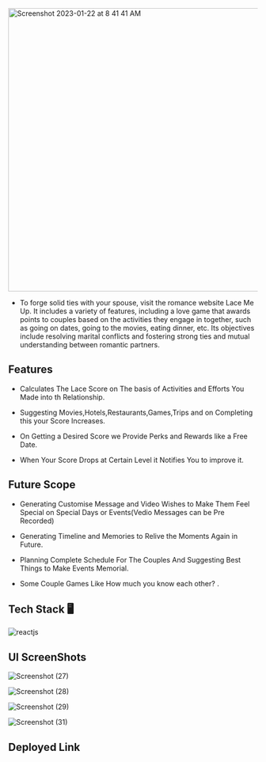 <img width="573" alt="Screenshot 2023-01-22 at 8 41 41 AM" src="https://user-images.githubusercontent.com/97653340/213898893-8130be96-2a37-4377-aed0-76f5dd6d0e62.png">

* To forge solid ties with your spouse, visit the romance website Lace Me Up. It includes a variety of features, including a love game that awards points to couples based on the activities they engage in together, such as going on dates, going to the movies, eating dinner, etc. Its objectives include resolving marital conflicts and fostering strong ties and mutual understanding between romantic partners.




## Features 

- Calculates The Lace Score on The basis of Activities and Efforts You Made into th Relationship.

- Suggesting Movies,Hotels,Restaurants,Games,Trips and on Completing this your Score Increases.

- On Getting a Desired Score we Provide Perks and Rewards like a Free Date.

- When Your Score Drops at Certain Level it Notifies You to improve it. 


## Future Scope

- Generating Customise Message and Video Wishes to Make Them Feel Special on Special Days or Events(Vedio Messages can be Pre Recorded)

- Generating Timeline and Memories to Relive the Moments Again in Future.

- Planning Complete Schedule For The Couples And Suggesting Best Things to Make Events Memorial.

- Some Couple Games Like How much you know each other? .


 ## Tech Stack 🖥️

![reactjs](https://img.shields.io/badge/React-20232A?style=for-the-badge&logo=react&logoColor=61DAFB)&nbsp;


## UI ScreenShots

![Screenshot (27)](https://user-images.githubusercontent.com/97653340/213901619-9f09a3dc-d1ce-442e-aba9-148fb1dda6f8.png)

![Screenshot (28)](https://user-images.githubusercontent.com/97653340/213901625-6d1acc5b-1644-41c5-9198-fe6d29d14661.png)

![Screenshot (29)](https://user-images.githubusercontent.com/97653340/213901633-e09b33b6-63a0-44a8-8a2b-c506559bb50e.png)

![Screenshot (31)](https://user-images.githubusercontent.com/97653340/213901615-b1304811-39dc-45c2-9a4f-9147133ad2a1.png)


## Deployed Link
